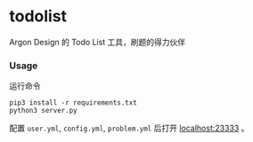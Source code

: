# todolist
Argon Design 的 Todo List 工具，刷题的得力伙伴

### Usage

运行命令

```shell
pip3 install -r requirements.txt
python3 server.py
```

配置 `user.yml`, `config.yml`, `problem.yml` 后打开 [localhost:23333](http://localhost:23333) 。